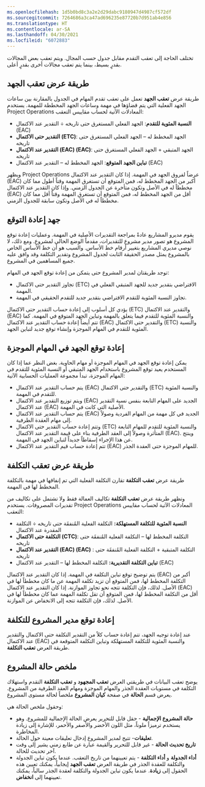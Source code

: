 ```yaml
---
ms.openlocfilehash: 1d5b0bd8c3a2e2d29dabc9180947d4987cf572df
ms.sourcegitcommit: 7264686a3ca47ad696235e87720b7d951ab4e856
ms.translationtype: HT
ms.contentlocale: ar-SA
ms.lasthandoff: 04/30/2021
ms.locfileid: "6072883"
---
```

تختلف الحاجة إلى تعقب التقدم مقابل جدول حسب المجال. ويتم تعقب بعض المجالات بقدرٍ بسيط، بينما يتم تعقب مجالات أخرى بقدرٍ أعلى. 

## <a name="effort-tracking-view"></a>طريقة عرض تعقب الجهد
طريقة عرض **تعقب الجهد** تعمل على تعقب تقدم المهام في الجدول بالمقارنة بين ساعات الجهد الفعلية التي يتم قضاؤها في مهمة وساعات الجهد المخططة للمهمة. يستخدم Project Operations المعادلات الآتية لحساب مقاييس التعقب:

- **النسبة المئوية للتقدم**: الجهد الفعلي المستغرق حتى تاريخه ÷ التقدير عند الاكتمال (EAC)
- **التقدير حتى الاكتمال (ETC)**: الجهد المخطط له – الجهد الفعلي المستغرق حتى تاريخه
- **التقدير عند الاكتمال (EAC) (EAC‎)**: الجهد المتبقي + الجهد الفعلي المستغرق حتى تاريخه
- **تباين الجهد المتوقع**: الجهد المخطط له – التقدير عند الاكتمال (EAC)

ويظهر Project Operations عرضاً لفروق الجهد في المهمة. إذا كان التقدير عند الاكتمال (EAC) أكبر من الجهد المخطط له، فمن المتوقع أن تستغرق المهمة وقتاً أطول مما كان مخططاً له في الأصل وتكون متأخرة عن الجدول الزمني. وإذا كان التقدير عند الاكتمال (EAC) أقل من الجهد المخطط له، فمن المتوقع أن تستغرق المهمة وقتاً أقل مما كان مخططاً له في الأصل وتكون سابقة للجدول الزمني.

## <a name="reprojecting-effort"></a>جهد إعادة التوقع
يقوم مديرو المشاريع عادةً بمراجعة التقديرات الأصلية في المهمة. وعمليات إعادة توقع المشروع هو تصور مدير مشروع للتقديرات، مقدماً الوضع الحالي لمشروع. ومع ذلك، لا نوصي مديري المشاريع بتغيير أرقام خط الأساس. والسبب هو أن خط الأساس الخاص بالمشروع يمثل مصدر الحقيقة الثابت لجدول المشروع وتقدير التكلفة وقد وافق عليه جميع المساهمين في المشروع.

توجد طريقتان لمدير المشروع حتى يتمكن من إعادة توقع الجهد في المهام:

- تجاوز التقدير حتى الاكتمال (ETC) الافتراضي بتقدير جديد للجهد المتبقي الفعلي في المهمة.
- تجاوز النسبة المئوية للتقدم الافتراضي بتقدير جديد للتقدم الحقيقي في المهمة.

يؤدي كل أسلوب إلى إعادة حساب التقدير حتى الاكتمال (ETC) والتقدير عند الاكتمال (EAC) والنسبة المئوية للتقدم فيما يتعلق بالمهمة وتباين الجهد المتوقع في المهمة. كما تتم أيضاً إعادة حساب التقدير عند الاكتمال (EAC) والتقدير حتى الاكتمال (ETC) والنسبة المئوية للتقدم في المهام الموجزة وإنشاء توقع جديد لتباين الجهد.

## <a name="reprojection-of-effort-on-summary-tasks"></a>إعادة توقع الجهد في المهام الموجزة
يمكن إعادة توقع الجهد في المهام الموجزة أو مهام الحاوية. بغض النظر عما إذا كان المستخدم يعيد توقع المشروع باستخدام الجهد المتبقي أو النسبة المئوية للتقدم في المهام الموجزة، تبدأ مجموعة العمليات الحسابية الآتية:

- يتم حساب التقدير عند الاكتمال (EAC) والتقدير حتى الاكتمال (ETC) والنسبة المئوية للتقدم في المهمة.
- ويتم توزيع التقدير عند الاكتمال (EAC) الجديد على المهام التابعة بنفس نسبة التقدير عند الاكتمال (EAC) الأصلية التي كانت في المهمة.
- يتم حساب التقدير عند الاكتمال (EAC) الجديد في كل مهمة من المهام الفردية وصولاً إلى مهام العقدة الطرفية.
- وتتم إعادة حساب التقدير حتى الاكتمال (ETC) والنسبة المئوية للتقدم للمهام التابعة المتأثرة وصولاً إلى العقد الطرفية بناء على قيمة التقدير عند الاكتمال (EAC). وينتج عن هذا الإجراء إسقاطاً جديداً لتباين الجهد في المهمة.
- تتم إعادة حساب قيم التقدير عند الاكتمال (EAC) للمهام الموجزة حتى العقدة الجذر.

## <a name="cost-tracking-view"></a>طريقة عرض تعقب التكلفة
طريقة عرض **تعقب التكلفة** تقارن التكلفة الفعلية التي تم إنفاقها في مهمة بالتكلفة المخطط لها في المهمة.

وتظهر طريقة عرض **تعقب التكلفة** تكاليف العمالة فقط ولا تشتمل على تكاليف من تقديرات المصروفات. يستخدم Project Operations المعادلات الآتية لحساب مقاييس التعقب:

- **النسبة المئوية للتكلفة المستهلكة:** التكلفة الفعلية المُنفقَة حتى تاريخه ÷ التكلفة المقدرة عند الاكتمال
- **التكلفة حتى الاكتمال (CTC)**: التكلفة المخطط لها – التكلفة الفعلية المُنفقَة حتى تاريخه
- **التقدير عند الاكتمال (EAC) (EAC‎)** : التكلفة المتبقية + التكلفة الفعلية المُنفقَة حتى تاريخه
- **تباين التكلفة التقديرية:** التكلفة المخطط لها – التقدير عند الاكتمال (EAC)

يتم توضيح توقع تباين التكلفة في المهمة. إذا كان التقدير عند الاكتمال (EAC) أكبر من التكلفة المخطط لها، فمن المتوقع أن تزيد تكلفة المهمة عن ما كان مخططاً لها في الأصل. لذلك، فإن التكلفة تتجه نحو تجاوز الموازنة. إذا كان التقدير عند الاكتمال (EAC) أقل من التكلفة المخطط لها، فمن المتوقع أن تقل تكلفة المهمة عما كان مخططاً لها في الأصل. لذلك، فإن التكلفة تتجه إلى الانخفاض عن الموازنة.

## <a name="project-managers-reprojection-of-cost"></a>إعادة توقع مدير المشروع للتكلفة
عند إعادة توجيه الجهد، تتم إعادة حساب كلاً من التقدير التكلفة حتى الاكتمال والتقدير عند الاكتمال (EAC) والنسبة المئوية للتكلفة المستهلكة وتباين التكلفة المتوقعة في طريقة العرض **تعقب التكلفة**.

## <a name="project-status-summary"></a>ملخص حالة المشروع
يوضح تعقب البيانات في طريقتي العرض **تعقب المجهود** و **تعقب التكلفة** التقدم واستهلاك التكلفة في مستويات العقدة الجذر والمهام الموجزة ومهام العقد الطرفية من المشروع. يعرض قسم **الحالة** في صفحة **كيان المشروع** ملخصاً لحالة مستوى المشروع.

وحقول ملخص الحالة هي:

- **حالة المشروع الإجمالية** - حقل قابل للتحرير يعرض الحالة الإجمالية للمشروع. وهو يستخدم ترميزاً ملوناً، مثل اللون الأخضر والأصفر والأحمر، للإشارة إلى زيادة المخاطرة. 
- **تعليقات**- تتيح لمدير المشروع إدخال تعليقات معينة حول الحالة. 
- **تاريخ تحديث الحالة** - غير قابل للتحرير والقيمة عبارة عن طابع زمني يشير إلى وقت آخر تحديث للحالة.
- **أداء الجدولة** و **أداء التكلفة** - يتم تعيينهما من تاريخ التعقب. عندما يكون تباين الجدولة والتكلفة للعقدة الجذر في طريقة العرض **تعقب الجهد** إيجابياً، يمكنك تعيين هذه الحقول إلى **زيادة**. عندما يكون تباين الجدولة والتكلفة لعقدة الجذر سالباً، يمكنك تعيينهما إلى **انخفاض**.

